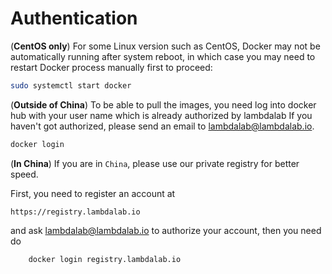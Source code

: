 # Authentication


(**CentOS only**) For some Linux version such as CentOS, Docker may not be automatically running after system reboot, in which case you may need to restart Docker process manually first to proceed:

```bash
sudo systemctl start docker
```

(**Outside of China**) To be able to pull the images, you need log into docker hub with your user name which is already authorized by lambdalab
If you haven't got authorized, please send an email to lambdalab@lambdalab.io.

```bash
docker login
```

(**In China**) If you are in `China`, please use our private registry for better speed.

First, you need to register an account at 

`https://registry.lambdalab.io`

and ask lambdalab@lambdalab.io to authorize your account, then you need do

```bash
    docker login registry.lambdalab.io
```
